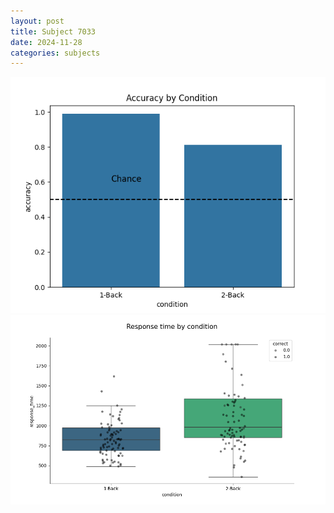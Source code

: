 ```yaml
---
layout: post
title: Subject 7033
date: 2024-11-28
categories: subjects
---
```


![](data/7033/run-13/7033_ATS_acc.png)
![](data/7033/run-13/7033_ATS_rt.png)
